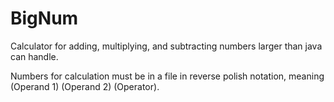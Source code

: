 # BigNum
Calculator for adding, multiplying, and subtracting numbers larger than java can handle.

Numbers for calculation must be in a file in reverse polish notation, meaning (Operand 1) (Operand 2) (Operator).

